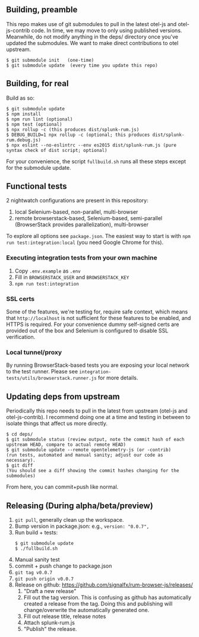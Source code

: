 ## Building, preamble
This repo makes use of git submodules to pull in the latest otel-js and otel-js-contrib code.  In time, we may move to only using
published versions.  Meanwhile, do not modify anything in the deps/ directory once you've updated the submodules.  We want to make
direct contributions to otel upstream.

```
$ git submodule init   (one-time)
$ git submodule update  (every time you update this repo)
```

## Building, for real
Build as so:

```
$ git submodule update
$ npm install
$ npm run lint (optional)
$ npm test (optional)
$ npx rollup -c (this produces dist/splunk-rum.js)
$ DEBUG_BUILD=1 npx rollup -c (optional; this produces dist/splunk-rum.debug.js)
$ npx eslint --no-eslintrc --env es2015 dist/splunk-rum.js (pure syntax check of dist script; optional)
```
For your convenience, the script `fullbuild.sh` runs all these steps except for the submodule update.

## Functional tests
2 nightwatch configurations are present in this repository:
1. local Selenium-based, non-parallel, multi-browser
1. remote browserstack-based, Selenium-based, semi-parallel (BrowserStack provides parallelization), multi-browser

To explore all options see `package.json`. The easiest way to start is with `npm run test:integration:local` (you need Google Chrome for this).

### Executing integration tests from your own machine
1. Copy `.env.example` as `.env`
1. Fill in `BROWSERSTACK_USER` and `BROWSERSTACK_KEY`
1. `npm run test:integration`

### SSL certs
Some of the features, we're testing for, require safe context, which means that `http://localhost` is not sufficient for these features to be enabled, and HTTPS is required. For your convenience dummy self-signed certs are provided out of the box and Selenium is configured to disable SSL verification.

### Local tunnel/proxy
By running BrowserStack-based tests you are exposing your local network to the test runner. Please see `integration-tests/utils/browserstack.runner.js` for more details.

## Updating deps from upstream

Periodically this repo needs to pull in the latest from upstream (otel-js and otel-js-contrib).  I recommend doing one at a time
and testing in between to isolate things that affect us more directly.

```
$ cd deps/
$ git submodule status (review output, note the commit hash of each upstream HEAD, compare to actual remote HEAD)
$ git submodule update --remote opentelemetry-js (or -contrib)
(run tests, automated and manual sanity; adjust our code as necessary).
$ git diff
(You should see a diff showing the commit hashes changing for the submodules)
```

From here, you can commit+push like normal.

## Releasing (During alpha/beta/preview)

1. `git pull`, generally clean up the workspace.
1. Bump version in package.json: e.g., `version: "0.0.7",`
1. Run build + tests:
    ```
    $ git submodule update
    $ ./fullbuild.sh
    ```
1. Manual sanity test
1. commit + push change to package.json
1. `git tag v0.0.7`
1. `git push origin v0.0.7`
1. Release on github: https://github.com/signalfx/rum-browser-js/releases/
    1. "Draft a new release"
    1. Fill out the tag version.  This is confusing as github has automatically created a 
       release from the tag.  Doing this and publishing will change/overwrite the automatically
       generated one.
    1. Fill out release title, release notes
    1. Attach splunk-rum.js
    1. "Publish" the release.
